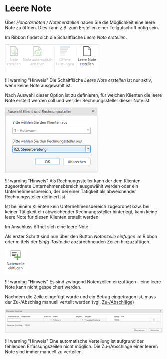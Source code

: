 # Leere Note

Über *Honorarnoten / Notenerstellen* haben Sie die Möglichkeit eine
leere Note zu öffnen. Dies kann z.B. zum Erstellen einer Teilgutschrift
nötig sein.

Im Ribbon findet sich die Schaltfläche *Leere Note erstellen*.


![](<img/image239.png>) 

!!! warning "Hinweis"
    Die Schaltfläche *Leere Note erstellen* ist nur aktiv, wenn keine Note
    ausgewählt ist.

Nach Auswahl dieser Option ist zu definieren, für welchen Klienten die
leere Note erstellt werden soll und wer der Rechnungssteller dieser Note
ist.


![](<img/image240.png>) 

!!! warning "Hinweis"
    Als Rechnungssteller kann der dem Klienten zugeordnete
    Unternehmensbereich ausgewählt werden oder ein Unternehmensbereich, der
    bei einer Tätigkeit als abweichender Rechnungssteller definiert ist.

Ist bei einem Klienten kein Unternehmensbereich zugeordnet bzw. bei
keiner Tätigkeit ein abweichender Rechnungssteller hinterlegt, kann
keine leere Note für diesen Klienten erstellt werden.

Im Anschluss öffnet sich eine leere Note.

Als erster Schritt sind nun über den Button *Notenzeile einfügen* im
Ribbon oder mittels der *Einfg-Taste* die abzurechnenden Zeilen
hinzuzufügen.


![](<img/image241.png>) 

!!! warning "Hinweis"
    Es sind zwingend Notenzeilen einzufügen – eine leere Note kann nicht
    gespeichert werden.

Nachdem die Zeile eingefügt wurde und ein Betrag eingetragen ist, muss der
Zu-/Abschlag manuell verteilt werden (vgl. [Zu-/Abschläge](../Notenerstellung/Notenerstellung.md#zu-abschlage))


![](<img/image242.png>) 

!!! warning "Hinweis"
    Eine automatische Verteilung ist aufgrund der fehlenden Erfassungszeilen
    nicht möglich. Die Zu-/Abschläge einer leeren Note sind immer manuell zu
    verteilen.